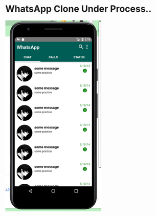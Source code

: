 # WhatsApp Clone Under Process..

<img src="https://github.com/SalikSayyed/WhatsAppClone/blob/main/app/assets/ChatsScreen.png" width="300" height="auto">
